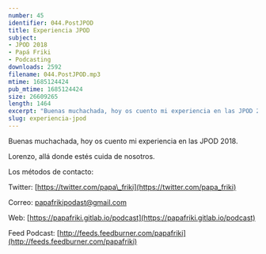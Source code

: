 ```yaml
---
number: 45
identifier: 044.PostJPOD
title: Experiencia JPOD
subject:
- JPOD 2018
- Papá Friki
- Podcasting
downloads: 2592
filename: 044.PostJPOD.mp3
mtime: 1685124424
pub_mtime: 1685124424
size: 26609265
length: 1464
excerpt: "Buenas muchachada, hoy os cuento mi experiencia en las JPOD 2018.   \n\nLorenzo, allá donde estés cuida de nosotros.\n\nLos métodos de contacto:\n\nTwitter: [https://twitter.com/papa\\_friki](https://twitter.com/papa_friki)\n\nCorreo: [papafrikipodast@gmail.com](https://archive.org/details/papafrikipodast@gmail.com)\n\nWeb: [https://papafriki.gitlab.io/podcast](https://papafriki.gitlab.io/podcast)\n\nFeed Podcast: [http://feeds.feedburner.com/papafriki](http://feeds.feedburner.com/papafriki)"
slug: experiencia-jpod
---
```

Buenas muchachada, hoy os cuento mi experiencia en las JPOD 2018.

Lorenzo, allá donde estés cuida de nosotros.

Los métodos de contacto:

Twitter: [https://twitter.com/papa\_friki](https://twitter.com/papa_friki)

Correo: [papafrikipodast@gmail.com](https://archive.org/details/papafrikipodast@gmail.com)

Web: [https://papafriki.gitlab.io/podcast](https://papafriki.gitlab.io/podcast)

Feed Podcast: [http://feeds.feedburner.com/papafriki](http://feeds.feedburner.com/papafriki)